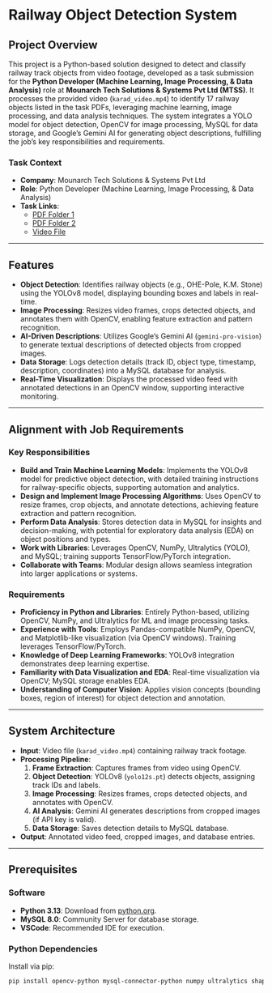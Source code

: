 # Railway Object Detection System

## Project Overview

This project is a Python-based solution designed to detect and classify railway track objects from video footage, developed as a task submission for the **Python Developer (Machine Learning, Image Processing, & Data Analysis)** role at **Mounarch Tech Solutions & Systems Pvt Ltd (MTSS)**. It processes the provided video (`karad_video.mp4`) to identify 17 railway objects listed in the task PDFs, leveraging machine learning, image processing, and data analysis techniques. The system integrates a YOLO model for object detection, OpenCV for image processing, MySQL for data storage, and Google’s Gemini AI for generating object descriptions, fulfilling the job’s key responsibilities and requirements.

### Task Context
- **Company**: Mounarch Tech Solutions & Systems Pvt Ltd
- **Role**: Python Developer (Machine Learning, Image Processing, & Data Analysis)
- **Task Links**:
  - [PDF Folder 1](https://drive.google.com/drive/folders/1z3lTWMP3EvKBsqWSVcNAzFH2ZlCevPOI?usp=sharing)
  - [PDF Folder 2](https://drive.google.com/drive/folders/1-9QA07fm6CLS_GgYKBt6Lfb2k7U-qoB1?usp=sharing)
  - [Video File](https://drive.google.com/file/d/1gEK9cOedEcpd67TfqvSArPsCrsFncN-k/view?usp=sharing)

---

## Features

- **Object Detection**: Identifies railway objects (e.g., OHE-Pole, K.M. Stone) using the YOLOv8 model, displaying bounding boxes and labels in real-time.
- **Image Processing**: Resizes video frames, crops detected objects, and annotates them with OpenCV, enabling feature extraction and pattern recognition.
- **AI-Driven Descriptions**: Utilizes Google’s Gemini AI (`gemini-pro-vision`) to generate textual descriptions of detected objects from cropped images.
- **Data Storage**: Logs detection details (track ID, object type, timestamp, description, coordinates) into a MySQL database for analysis.
- **Real-Time Visualization**: Displays the processed video feed with annotated detections in an OpenCV window, supporting interactive monitoring.

---

## Alignment with Job Requirements

### Key Responsibilities
- **Build and Train Machine Learning Models**: Implements the YOLOv8 model for predictive object detection, with detailed training instructions for railway-specific objects, supporting automation and analytics.
- **Design and Implement Image Processing Algorithms**: Uses OpenCV to resize frames, crop objects, and annotate detections, achieving feature extraction and pattern recognition.
- **Perform Data Analysis**: Stores detection data in MySQL for insights and decision-making, with potential for exploratory data analysis (EDA) on object positions and types.
- **Work with Libraries**: Leverages OpenCV, NumPy, Ultralytics (YOLO), and MySQL; training supports TensorFlow/PyTorch integration.
- **Collaborate with Teams**: Modular design allows seamless integration into larger applications or systems.

### Requirements
- **Proficiency in Python and Libraries**: Entirely Python-based, utilizing OpenCV, NumPy, and Ultralytics for ML and image processing tasks.
- **Experience with Tools**: Employs Pandas-compatible NumPy, OpenCV, and Matplotlib-like visualization (via OpenCV windows). Training leverages TensorFlow/PyTorch.
- **Knowledge of Deep Learning Frameworks**: YOLOv8 integration demonstrates deep learning expertise.
- **Familiarity with Data Visualization and EDA**: Real-time visualization via OpenCV; MySQL storage enables EDA.
- **Understanding of Computer Vision**: Applies vision concepts (bounding boxes, region of interest) for object detection and annotation.

---

## System Architecture

- **Input**: Video file (`karad_video.mp4`) containing railway track footage.
- **Processing Pipeline**:
  1. **Frame Extraction**: Captures frames from video using OpenCV.
  2. **Object Detection**: YOLOv8 (`yolo12s.pt`) detects objects, assigning track IDs and labels.
  3. **Image Processing**: Resizes frames, crops detected objects, and annotates with OpenCV.
  4. **AI Analysis**: Gemini AI generates descriptions from cropped images (if API key is valid).
  5. **Data Storage**: Saves detection details to MySQL database.
- **Output**: Annotated video feed, cropped images, and database entries.

---

## Prerequisites

### Software
- **Python 3.13**: Download from [python.org](https://www.python.org/downloads/).
- **MySQL 8.0**: Community Server for database storage.
- **VSCode**: Recommended IDE for execution.

### Python Dependencies
Install via pip:
```bash
pip install opencv-python mysql-connector-python numpy ultralytics shapely langchain-google-genai



